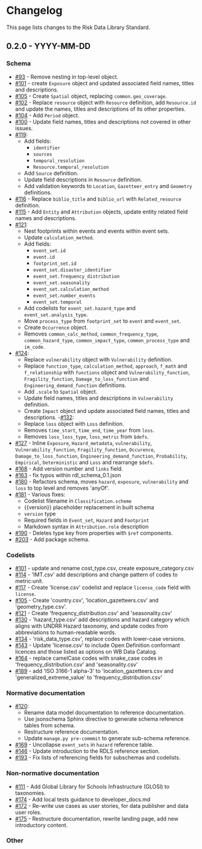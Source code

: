 # Changelog

This page lists changes to the Risk Data Library Standard.

## 0.2.0 - YYYY-MM-DD

### Schema

- [#93](https://github.com/GFDRR/rdl-standard/pull/93) - Remove nesting in top-level object.
- [#101](https://github.com/GFDRR/rdl-standard/pull/101) - create `Exposure` object and updated associated field names, titles and descriptions.
- [#105](https://github.com/GFDRR/rdl-standard/pull/105) - Create `Spatial` object, replacing `common.geo_coverage`.
- [#102](https://github.com/GFDRR/rdl-standard/pull/102) - Replace `resource` object with `Resource` definition, add `Resource.id` and update the names, titles and descriptions of its other properties.
- [#104](https://github.com/GFDRR/rdl-standard/pull/104) - Add `Period` object.
- [#100](https://github.com/GFDRR/rdl-standard/pull/100) - Update field names, titles and descriptions not covered in other issues.
- [#119](https://github.com/GFDRR/rdl-standard/pull/119):
  - Add fields:
    - `identifier`
    - `sources`
    - `temporal_resolution`
    - `Resource.temporal_resolution`
  - Add `Source` definition.
  - Update field descriptions in `Resource` definition.
  - Add validation keywords to `Location`, `Gazetteer_entry` and `Geometry` definitions.
- [#116](https://github.com/GFDRR/rdl-standard/pull/116) - Replace `biblio_title` and `biblio_url` with `Related_resource` definition.
- [#115](https://github.com/GFDRR/rdl-standard/pull/115) - Add `Entity` and `Attribution` objects, update entity related field names and descriptions.
- [#121](https://github.com/GFDRR/rdl-standard/pull/121):
  - Nest footprints within events and events within event sets.
  - Update `calculation_method`.
  - Add fields:
    - `event_set.id`
    - `event.id`
    - `footprint_set.id`
    - `event_set.disaster_identifier`
    - `event_set.frequency_distribution`
    - `event_set.seasonality`
    - `event_set.calculation_method`
    - `event_set.number_events`
    - `event_set.temporal`
  - Add codelists for `event_set.hazard_type` and `event_set.analysis_type`.
  - Move `process_type` from `footprint_set` to `event` and `event_set`.
  - Create `Occurrence` object.
  - Removes `common_calc_method`, `common_frequency_type`, `common_hazard_type`, `common_impact_type`, `common_process_type` and `im_code`.
- [#124](https://github.com/GFDRR/rdl-standard/pull/124):
  - Replace `vulnerability` object with `Vulnerability` definition.
  - Replace `function_type`, `calculation_method`, `approach`, `f_math` and `f_relationship` with `functions` object and `Vulnerability_function`, `Fragility_function`, `Damage_to_loss_function` and `Engineering_demand_function` definitions.
  - Add `.scale` to `Spatial` object.
  - Update field names, titles and descriptions in `Vulnerability` definition.
  - Create `Impact` object and update associated field names, titles and descriptions.
    -[#132](https://github.com/GFDRR/rdl-standard/pull/132):
  - Replace `loss` object with `Loss` definition.
  - Removes `time_start`, `time_end`, `time_year` from `loss`.
  - Removes `loss_loss_type`, `loss_metric` from `$defs`.
- [#127](https://github.com/GFDRR/rdl-standard/pull/127) - Inline `Exposure`, `Hazard_metadata`, `vulnerability`, `Vulnerability_function`, `Fragility_function`, `Occurence`, `Damage_to_loss_function`, `Engineering_demand_function`, `Probability`, `Empirical`, `Deterministic` and `Loss` and rearrange `$defs`.
- [#168](https://github.com/GFDRR/rdl-standard/pull/168) - Add version number and `links` field.
- [#163](https://github.com/GFDRR/rdl-standard/pull/163) - fix typos within rdl_schema_0.1.json
- [#180](https://github.com/GFDRR/rdl-standard/pull/180) - Refactors schema, moves `hazard`, `exposure`, `vulnerability` and `loss` to top level and removes 'anyOf'.
- [#181](https://github.com/GFDRR/rdl-standard/pull/181) - Various fixes:
  - Codelist filename in `Classification.scheme`
  - {\{version}} placeholder replacement in built schema
  - `version` type
  - Required fields in `Event_set`, `Hazard` and `Footprint`
  - Markdown syntax in `Attribution.role` description
- [#190](https://github.com/GFDRR/rdl-standard/pull/190) - Deletes type key from properties with `$ref` components.
- [#203](https://github.com/GFDRR/rdl-standard/pull/203) - Add package schema.

### Codelists

- [#101](https://github.com/GFDRR/rdl-standard/pull/101) - update and rename cost_type.csv, create exposure_category.csv
- [#114](https://github.com/GFDRR/rdl-standard/pull/114) - 'IMT.csv' add descriptions and change pattern of codes to metric:unit.
- [#117](https://github.com/GFDRR/rdl-standard/pull/117) - Create 'license.csv' codelist and replace `license_code` field with `license`.
- [#105](https://github.com/GFDRR/rdl-standard/pull/105) - Create 'country.csv', 'location_gazetteers.csv' and 'geometry_type.csv'.
- [#121](https://github.com/GFDRR/rdl-standard/pull/121) - Create 'frequency_distribution.csv' and 'seasonality.csv'
- [#130](https://github.com/GFDRR/rdl-standard/pull/130) - 'hazard_type.csv' add descriptions and hazard category which aligns with UNDRR Hazard taxonomy, and update codes from abbreviations to human-readable words.
- [#134](https://github.com/GFDRR/rdl-standard/pull/134) - 'risk_data_type.csv', replace codes with lower-case versions.
- [#143](https://github.com/GFDRR/rdl-standard/pull/143) - Update 'license.csv' to include Open Definition conformant licences and those listed as options on WB Data Catalog.
- [#164](https://github.com/GFDRR/rdl-standard/pull/164) - replace camelCase codes with snake_case codes in 'frequency_distribution.csv' and 'seasonality.csv'
- [#189](https://github.com/GFDRR/rdl-standard/pull/189) - add 'ISO 3166-1 alpha-3' to 'location_gazetteers.csv and 'generalized_extreme_value' to 'frequency_distribution.csv'

### Normative documentation

- [#120](https://github.com/GFDRR/rdl-standard/pull/120):
  - Rename data model documentation to reference documentation.
  - Use jsonschema Sphinx directive to generate schema reference tables from schema.
  - Restructure reference documentation.
  - Update `manage.py pre-commmit` to generate sub-schema reference.
- [#169](https://github.com/GFDRR/rdl-standard/pull/169) - Uncollapse `event_sets` in `hazard` reference table.
- [#146](https://github.com/GFDRR/rdl-standard/pull/146) - Update introduction to the RDLS reference section.
- [#193](https://github.com/GFDRR/rdl-standard/pull/193) - Fix lists of referencing fields for subschemas and codelists.

### Non-normative documentation

- [#111](https://github.com/GFDRR/rdl-standard/pull/111) - Add Global Library for Schools Infrastructure (GLOSI) to taxonomies.
- [#174](https://github.com/GFDRR/rdl-standard/pull/174) - Add local tests guidance to developer_docs.md
- [#172](https://github.com/GFDRR/rdl-standard/pull/172) - Re-write use cases as user stories, for data publisher and data user roles.
- [#175](https://github.com/GFDRR/rdl-standard/pull/175) - Restructure documentation, rewrite landing page, add new introductory content.

### Other
